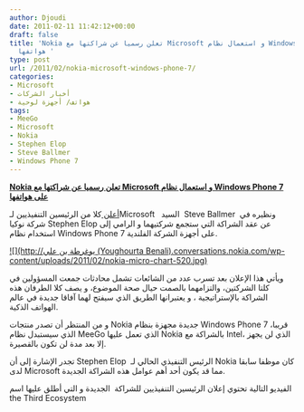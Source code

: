 ```yaml
---
author: Djoudi
date: 2011-02-11 11:42:12+00:00
draft: false
title: 'Nokia تعلن رسميا عن شراكتها مع Microsoft و استعمال نظام Windows Phone 7 على
  هواتفها '
type: post
url: /2011/02/nokia-microsoft-windows-phone-7/
categories:
- Microsoft
- أخبار الشركات
- هواتف/ أجهزة لوحية
tags:
- MeeGo
- Microsoft
- Nokia
- Stephen Elop
- Steve Ballmer
- Windows Phone 7
---
```


**[Nokia تعلن رسميا عن شراكتها مع Microsoft و استعمال نظام Windows Phone 7 على هواتفها](https://www.it-scoop.com/2011/02/nokia-microsoft-windows-phone-7/)**


[أعلن ](http://conversations.nokia.com/2011/02/11/welcome-to-the-third-ecosystem/) كلا من الرئيسين التنفيذيين لـMicrosoft   السيد  Steve Ballmer  ونظيره في شركة نوكيا Stephen Elop عن عقد الشراكة التي ستجمع شركتيهما و الرامي إلى استخدام نظام Windows Phone 7 على أجهزة الشركة الفلندية.

[![](http://يوغرطة بن علي (Youghourta Benali).conversations.nokia.com/wp-content/uploads/2011/02/nokia-micro-chart-520.jpg)
](https://www.it-scoop.com/2011/02/nokia-microsoft-windows-phone-7/)

ويأتي هذا الإعلان بعد تسرب عدد من الشائعات تشمل محادثات جمعت المسؤولين في كلتا الشركتين، والتزامهما بالصمت حيال صحة الموضوع، و يصف كلا الطرفان هذه الشراكة بالإستراتيجية ، و يعتبرانها الطريق الذي سيفتح لهما آفاقا جديدة في عالم الهواتف الذكية.

و من المنتظر أن تصدر منتجات Nokia جديدة مجهزة بنظام Windows Phone 7 قريبا، الذي سيستبدل نظام MeeGo الذي تعمل عليها Nokia بالشراكة مع Intel، الذي لن يجهز إلا بعد مدة لن تكون بالقصيرة.

تجدر الإشارة إلى أن Stephen Elop  الرئيس التنفيذي الحالي لـ Nokia كان موظفا سابقا لدى Microsoft مما قد يكون أحد أهم عوامل هذه الشراكة الجديدة.

الفيديو التالية تحتوي إعلان الرئيسين التنفيذيين للشراكة  الجديدة و التي أطلق عليها اسم the Third Ecosystem

<!-- more -->



<object classid="clsid:d27cdb6e-ae6d-11cf-96b8-444553540000" width="640" codebase="http://download.macromedia.com/pub/shockwave/cabs/flash/swflash.cab#version=6,0,40,0" height="390"><embed src="http://www.youtube.com/v/xe3ksR8zgXg?fs=1&hl=fr_FR" allowscriptaccess="always" height="390" width="640" allowfullscreen="true" type="application/x-shockwave-flash"></embed></object>
